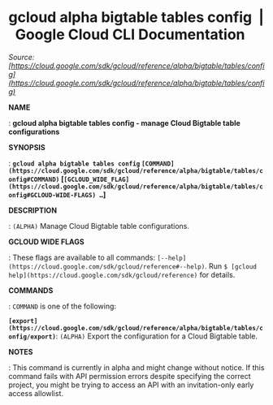 # gcloud alpha bigtable tables config  |  Google Cloud CLI Documentation

*Source: [https://cloud.google.com/sdk/gcloud/reference/alpha/bigtable/tables/config](https://cloud.google.com/sdk/gcloud/reference/alpha/bigtable/tables/config)*

**NAME**

: **gcloud alpha bigtable tables config - manage Cloud Bigtable table configurations**

**SYNOPSIS**

: **`gcloud alpha bigtable tables config` `[COMMAND](https://cloud.google.com/sdk/gcloud/reference/alpha/bigtable/tables/config#COMMAND)` [`[GCLOUD_WIDE_FLAG](https://cloud.google.com/sdk/gcloud/reference/alpha/bigtable/tables/config#GCLOUD-WIDE-FLAGS) …`]**

**DESCRIPTION**

: `(ALPHA)` Manage Cloud Bigtable table configurations.

**GCLOUD WIDE FLAGS**

: These flags are available to all commands: `[--help](https://cloud.google.com/sdk/gcloud/reference#--help)`.
Run `$ [gcloud help](https://cloud.google.com/sdk/gcloud/reference)` for details.

**COMMANDS**

: ``COMMAND`` is one of the following:

**`[export](https://cloud.google.com/sdk/gcloud/reference/alpha/bigtable/tables/config/export)`**:
`(ALPHA)` Export the configuration for a Cloud Bigtable table.

**NOTES**

: This command is currently in alpha and might change without notice. If this
command fails with API permission errors despite specifying the correct project,
you might be trying to access an API with an invitation-only early access
allowlist.